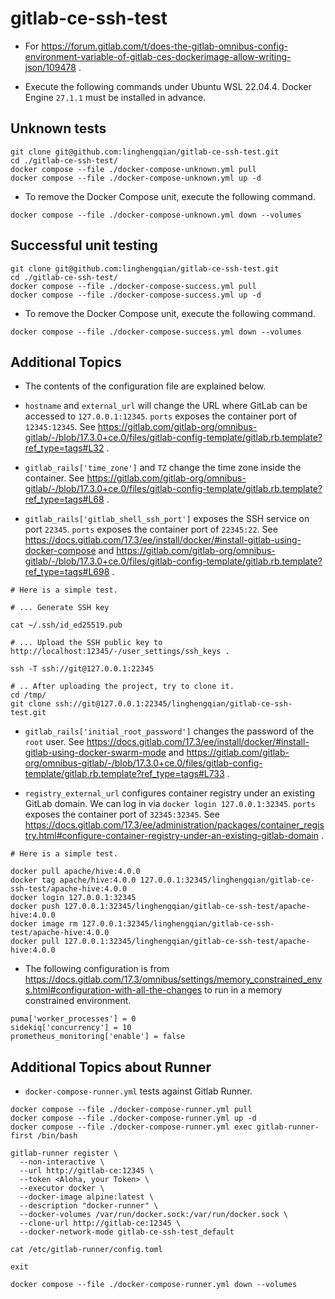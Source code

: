 # gitlab-ce-ssh-test

- For https://forum.gitlab.com/t/does-the-gitlab-omnibus-config-environment-variable-of-gitlab-ces-dockerimage-allow-writing-json/109478 .

- Execute the following commands under Ubuntu WSL 22.04.4.
  Docker Engine `27.1.1` must be installed in advance.

## Unknown tests

```shell
git clone git@github.com:linghengqian/gitlab-ce-ssh-test.git
cd ./gitlab-ce-ssh-test/
docker compose --file ./docker-compose-unknown.yml pull
docker compose --file ./docker-compose-unknown.yml up -d
```

- To remove the Docker Compose unit, execute the following command.

```shell
docker compose --file ./docker-compose-unknown.yml down --volumes
```

## Successful unit testing

```shell
git clone git@github.com:linghengqian/gitlab-ce-ssh-test.git
cd ./gitlab-ce-ssh-test/
docker compose --file ./docker-compose-success.yml pull
docker compose --file ./docker-compose-success.yml up -d
```

- To remove the Docker Compose unit, execute the following command.

```shell
docker compose --file ./docker-compose-success.yml down --volumes
```

## Additional Topics

- The contents of the configuration file are explained below.

- `hostname` and `external_url` will change the URL where GitLab can be accessed to `127.0.0.1:12345`.
  `ports` exposes the container port of `12345:12345`.
  See https://gitlab.com/gitlab-org/omnibus-gitlab/-/blob/17.3.0+ce.0/files/gitlab-config-template/gitlab.rb.template?ref_type=tags#L32 .

- `gitlab_rails['time_zone']` and `TZ` change the time zone inside the container.
  See https://gitlab.com/gitlab-org/omnibus-gitlab/-/blob/17.3.0+ce.0/files/gitlab-config-template/gitlab.rb.template?ref_type=tags#L68 .

- `gitlab_rails['gitlab_shell_ssh_port']` exposes the SSH service on port `22345`.
  `ports` exposes the container port of `22345:22`.
  See https://docs.gitlab.com/17.3/ee/install/docker/#install-gitlab-using-docker-compose
  and https://gitlab.com/gitlab-org/omnibus-gitlab/-/blob/17.3.0+ce.0/files/gitlab-config-template/gitlab.rb.template?ref_type=tags#L698 .

```shell
# Here is a simple test.

# ... Generate SSH key

cat ~/.ssh/id_ed25519.pub

# ... Upload the SSH public key to http://localhost:12345/-/user_settings/ssh_keys .

ssh -T ssh://git@127.0.0.1:22345

# .. After uploading the project, try to clone it.
cd /tmp/
git clone ssh://git@127.0.0.1:22345/linghengqian/gitlab-ce-ssh-test.git
```

- `gitlab_rails['initial_root_password']` changes the password of the `root` user.
  See https://docs.gitlab.com/17.3/ee/install/docker/#install-gitlab-using-docker-swarm-mode
  and https://gitlab.com/gitlab-org/omnibus-gitlab/-/blob/17.3.0+ce.0/files/gitlab-config-template/gitlab.rb.template?ref_type=tags#L733 .

- `registry_external_url` configures container registry under an existing GitLab domain.
  We can log in via `docker login 127.0.0.1:32345`.
  `ports` exposes the container port of `32345:32345`.
  See https://docs.gitlab.com/17.3/ee/administration/packages/container_registry.html#configure-container-registry-under-an-existing-gitlab-domain .

```shell
# Here is a simple test.

docker pull apache/hive:4.0.0
docker tag apache/hive:4.0.0 127.0.0.1:32345/linghengqian/gitlab-ce-ssh-test/apache-hive:4.0.0
docker login 127.0.0.1:32345
docker push 127.0.0.1:32345/linghengqian/gitlab-ce-ssh-test/apache-hive:4.0.0
docker image rm 127.0.0.1:32345/linghengqian/gitlab-ce-ssh-test/apache-hive:4.0.0
docker pull 127.0.0.1:32345/linghengqian/gitlab-ce-ssh-test/apache-hive:4.0.0
```

- The following configuration is
  from https://docs.gitlab.com/17.3/omnibus/settings/memory_constrained_envs.html#configuration-with-all-the-changes to
  run in a memory constrained environment.

```
puma['worker_processes'] = 0
sidekiq['concurrency'] = 10
prometheus_monitoring['enable'] = false
```

## Additional Topics about Runner

- `docker-compose-runner.yml` tests against Gitlab Runner.

```shell
docker compose --file ./docker-compose-runner.yml pull
docker compose --file ./docker-compose-runner.yml up -d
docker compose --file ./docker-compose-runner.yml exec gitlab-runner-first /bin/bash

gitlab-runner register \
  --non-interactive \
  --url http://gitlab-ce:12345 \
  --token <Aloha, your Token> \
  --executor docker \
  --docker-image alpine:latest \
  --description "docker-runner" \
  --docker-volumes /var/run/docker.sock:/var/run/docker.sock \
  --clone-url http://gitlab-ce:12345 \
  --docker-network-mode gitlab-ce-ssh-test_default
  
cat /etc/gitlab-runner/config.toml

exit

docker compose --file ./docker-compose-runner.yml down --volumes
```
